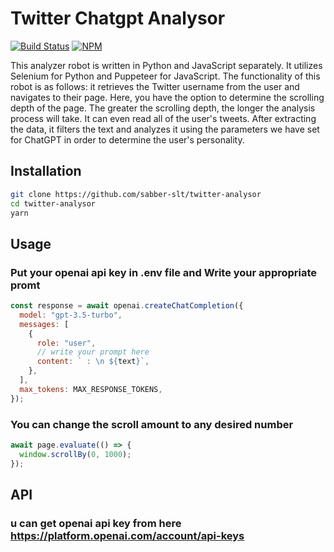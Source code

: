 # Twitter Chatgpt Analysor

[![Build Status](https://travis-ci.com/chrisvxd/puppeteer-social-image.svg?branch=master)](https://travis-ci.com/chrisvxd/puppeteer-social-image) [![NPM](https://img.shields.io/npm/v/puppeteer-social-image.svg)](https://www.npmjs.com/package/puppeteer-social-image)

This analyzer robot is written in Python and JavaScript separately. It utilizes Selenium for Python and Puppeteer for JavaScript.
The functionality of this robot is as follows: it retrieves the Twitter username from the user and navigates to their page. Here, you have the option to determine the scrolling depth of the page. The greater the scrolling depth, the longer the analysis process will take. It can even read all of the user's tweets.
After extracting the data, it filters the text and analyzes it using the parameters we have set for ChatGPT in order to determine the user's personality.

## Installation

```sh
git clone https://github.com/sabber-slt/twitter-analysor
cd twitter-analysor
yarn
```

## Usage

### Put your openai api key in .env file and Write your appropriate promt

```js
const response = await openai.createChatCompletion({
  model: "gpt-3.5-turbo",
  messages: [
    {
      role: "user",
      // write your prompt here
      content: ` : \n ${text}`,
    },
  ],
  max_tokens: MAX_RESPONSE_TOKENS,
});
```

### You can change the scroll amount to any desired number

```js
await page.evaluate(() => {
  window.scrollBy(0, 1000);
});
```

## API

### u can get openai api key from here <https://platform.openai.com/account/api-keys>
